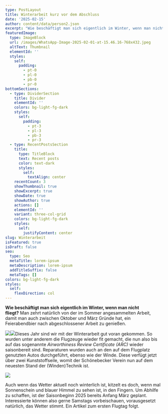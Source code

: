 ```yaml
---
type: PostLayout
title: Winterarbeit kurz vor dem Abschluss
date: '2025-02-15'
author: content/data/person2.json
excerpt: "Wie beschäftigt man sich eigentlich im Winter, wenn man nicht fliegt?\_Man zehrt natürlich von der im Sommer angesammelten Arbeit, damit man auch zwischen Oktober und März Gründe hat, ein Feierabendbier nach abgeschlossener Arbeit zu genießen."
featuredImage:
  type: ImageBlock
  url: /images/WhatsApp-Image-2025-02-01-at-15.46.16-768x432.jpeg
  altText: Thumbnail
  elementId: ''
  styles:
    self:
      padding:
        - pt-0
        - pl-0
        - pb-0
        - pr-0
bottomSections:
  - type: DividerSection
    title: Divider
    elementId: ''
    colors: bg-light-fg-dark
    styles:
      self:
        padding:
          - pt-3
          - pl-3
          - pb-3
          - pr-3
  - type: RecentPostsSection
    title:
      type: TitleBlock
      text: Recent posts
      color: text-dark
      styles:
        self:
          textAlign: center
    recentCount: 3
    showThumbnail: true
    showExcerpt: true
    showDate: true
    showAuthor: true
    actions: []
    elementId: ''
    variant: three-col-grid
    colors: bg-light-fg-dark
    styles:
      self:
        justifyContent: center
slug: Winterarbeit
isFeatured: true
isDraft: false
seo:
  type: Seo
  metaTitle: lorem-ipsum
  metaDescription: lorem-ipsum
  addTitleSuffix: false
  metaTags: []
colors: bg-light-fg-dark
styles:
  self:
    flexDirection: col
---
```

**Wie beschäftigt man sich eigentlich im Winter, wenn man nicht fliegt?** Man zehrt natürlich von der im Sommer angesammelten Arbeit, damit man auch zwischen Oktober und März Gründe hat, ein Feierabendbier nach abgeschlossener Arbeit zu genießen.

![](https://www.fliegerclub-sbk.de/wp-content/uploads/2025/02/WhatsApp-Image-2025-02-01-at-15.46.16-300x169.jpeg)![](https://www.fliegerclub-sbk.de/wp-content/uploads/2025/02/WhatsApp-Image-2025-01-11-at-17.48.08-461x1024.jpeg)Dieses Jahr sind wir mit der Winterarbeit gut voran gekommen. So wurden unter anderem die Flugzeuge wieder fit gemacht, die nun also bis auf das sogenannte *Airworthiness Review Certificate (ARC)* wieder saisonbereit sind. Reparaturen wurden auch an den auf dem Flugplatz genutzten Autos durchgeführt, ebenso wie der Winde. Diese verfügt jetzt über zwei Kunststoffseile, womit der Schönebecker Verein nun auf dem neuesten Stand der (Winden)Technik ist.

![](https://www.fliegerclub-sbk.de/wp-content/uploads/2025/02/WhatsApp-Image-2025-01-11-at-17.48.08-1-300x225.jpeg)

Auch wenn das Wetter aktuell noch winterlich ist, kitzelt es doch, wenn mal Sonnenschein und blauer Himmel zu sehen ist, in den Fingern. Um Abhilfe zu schaffen, ist der Saisonbeginn 2025 bereits Anfang März geplant. Interessierte können also gerne Samstags vorbeischauen, vorausgesetzt natürlich, das Wetter stimmt. Ein Artikel zum ersten Flugtag folgt.
